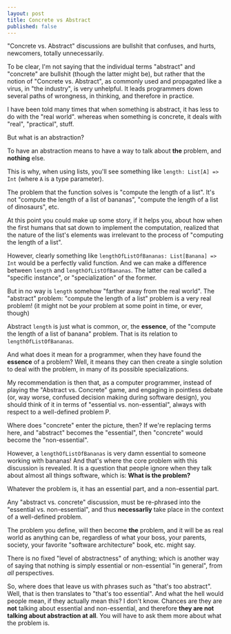 ```yaml
---
layout: post
title: Concrete vs Abstract
published: false
---
```


"Concrete vs. Abstract" discussions are bullshit that confuses, and hurts, newcomers, 
totally unnecessarily.

To be clear, I'm not saying that the individual terms "abstract" and "concrete" are 
bullshit (though the latter might be), but rather that the notion of 
"Concrete vs. Abstract", as commonly used and propagated like a virus, 
in "the industry", is very unhelpful. It leads programmers down several paths 
of wrongness, in thinking, and therefore in practice.

I have been told many times that when something is abstract, it has less to do with 
the "real world". whereas when something is concrete, it deals with "real", "practical", 
stuff.

But what is an abstraction? 

To have an abstraction means to have a way to talk about **the** problem, and **nothing** else. 

This is why, when using lists, you'll see something like `length: List[A] => Int` 
(where `A` is a type parameter).

The problem that the function solves is "compute the length of a list". It's not 
"compute the length of a list of bananas", "compute the length of a list of dinosaurs", etc.

At this point you could make up some story, if it helps you, about how when the first humans 
that sat down to implement the computation, realized that the nature of the list's elements 
was irrelevant to the process of "computing the length of a list".

However, clearly something like `lengthOfListOfBananas: List[Banana] => Int` would be a perfectly 
valid function. And we can make a difference between `length` and `lengthOfListOfBananas`. The 
latter can be called a "specific instance", or "specialization" of the former. 

But in no way is `length` somehow "farther away from the real world". The "abstract" problem:
"compute the length of a list" problem is a very real problem! (it might not be *your* problem
at some point in time, or ever, though)

Abstract `length` is just what is common, or, the **essence**, of the "compute the length 
of a list of banana" problem. That is its relation to `lengthOfListOfBananas`.

And what does it mean for a programmer, when they have found the **essence** of a problem? 
Well, it means they can then create a single solution to deal with the problem, in many 
of its possible specializations.

My recommendation is then that, as a computer programmer, instead of playing the 
"Abstract vs. Concrete" game, and engaging in pointless debate (or, way worse, confused 
decision making during software design), you should think of it in terms of "essential vs. non-essential", 
always with respect to a well-defined problem P.

Where does "concrete" enter the picture, then? If we're replacing terms here, and "abstract" 
becomes the "essential", then "concrete" would become the "non-essential".

However, a `lengthOfListOfBananas` is very damn essential to someone working with bananas!
And that's where the core problem with this discussion is revealed. It is a question that 
people ignore when they talk about almost all things software, which is: **What is the problem?**

Whatever the problem is, it has an essential part, and a non-essential part. 

Any "abstract vs. concrete" discussion, must be re-phrased into the "essential vs. non-essential", 
and thus **necessarliy** take place in the context of a well-defined problem.

The problem you define, will then become **the** problem, and it will be as real 
world as anything can be, regardless of what your boss, your parents, society, your 
favorite "software architecture" book, etc. might say. 

There is no fixed "level of abstractness" of anything; which is another way of saying that 
nothing is simply essential or non-essential "in general", from *all* perspectives.

So, where does that leave us with phrases such as "that's too abstract". Well, that is 
then translates to "that's too essential". And what the hell would people mean, if 
they actually mean this? I don't know. Chances are they are **not** talking about 
essential and non-essential, and therefore **they are not talking about abstraction at all**.
You will have to ask them more about what the problem is.

